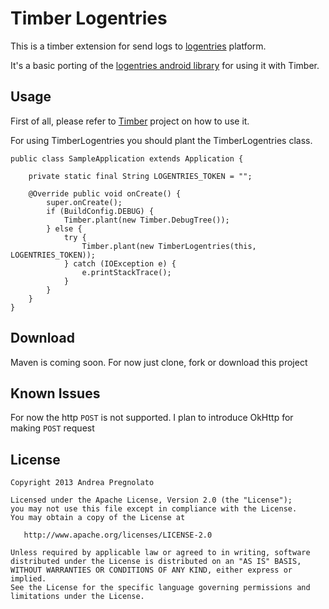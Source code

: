 # Timber Logentries

This is a timber extension for send logs to [logentries](http://www.logentries.com) platform.

It's a basic porting of the [logentries android library](https://github.com/LogentriesCommunity/le_android) for using it with Timber.

## Usage

First of all, please refer to [Timber](https://github.com/JakeWharton/timber) project on how to use it.

For using TimberLogentries you should plant the TimberLogentries class.

```
public class SampleApplication extends Application {

    private static final String LOGENTRIES_TOKEN = "";
    
    @Override public void onCreate() {
        super.onCreate();
        if (BuildConfig.DEBUG) {
            Timber.plant(new Timber.DebugTree());
        } else {
            try {
                Timber.plant(new TimberLogentries(this, LOGENTRIES_TOKEN));
            } catch (IOException e) {
                e.printStackTrace();
            }
        }
    }
}
```

## Download

Maven is coming soon.
For now just clone, fork or download this project

## Known Issues

For now the http `POST` is not supported. I plan to introduce OkHttp for making `POST` request

## License

```
Copyright 2013 Andrea Pregnolato

Licensed under the Apache License, Version 2.0 (the "License");
you may not use this file except in compliance with the License.
You may obtain a copy of the License at

   http://www.apache.org/licenses/LICENSE-2.0

Unless required by applicable law or agreed to in writing, software
distributed under the License is distributed on an "AS IS" BASIS,
WITHOUT WARRANTIES OR CONDITIONS OF ANY KIND, either express or implied.
See the License for the specific language governing permissions and
limitations under the License.
```
